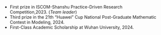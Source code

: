 - First prize in ISCOM-Shanshu Practice-Driven Research Competition,2023. (*Team leader*)
- Third prize in the 21th “Huawei” Cup National Post-Graduate Mathematic Contest in Modeling, 2024.
- First-Class Academic Scholarship at Wuhan University, 2024.